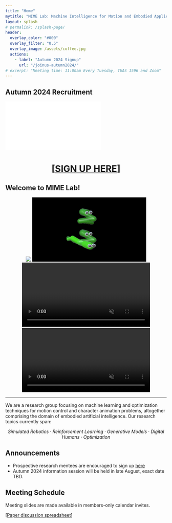 ```yaml
---
title: "Home"
mytitle: "MIME Lab: Machine Intelligence for Motion and Embodied Applications"
layout: splash
# permalink: /splash-page/
header:
  overlay_color: "#000"
  overlay_filter: "0.5"
  overlay_image: /assets/coffee.jpg
  actions:
    - label: "Autumn 2024 Signup"
      url: "/joinus-autumn2024/"
# excerpt: "Meeting time: 11:00am Every Tuesday, TUAS 1596 and Zoom"
---
```


## Autumn 2024 Recruitment

<embed src="/assets/MIMEAdV10.pdf" type="application/pdf" />

<h1 style="text-align:center;"> [<a href="/joinus-autumn2024/">SIGN UP HERE</a>] </h1>

<style>
  div.teaser {
    text-align: center;
    margin-left: auto;
    margin-right: auto;
    text-align: center;
    /* display:grid; */
    /* grid-auto-flow: column; */
  }
  img.teaser {
    height: 200px;
    max-width: 100%;
  }
  video.teaser {
    height: 200px;
    max-width: 100%;
  }
</style>

## Welcome to MIME Lab!

<div class="teaser">
<img src="/assets/imgs/kristian/image9.gif" class="teaser" />
<img src="/assets/imgs/spacetime_teaser_1.gif" class="teaser" />
<video controls autoplay loop muted src="/assets/vids/skateboard-teaser.mp4" class="teaser"></video>
<video controls autoplay loop muted src="/assets/vids/bs-teaser.mp4" class="teaser"></video>
</div>

---

We are a research group focusing on machine learning and optimization techniques for motion control and character animation problems, altogether comprising the domain of embodied artificial intelligence. Our research topics currently span:

<p style="text-align: center;"><i>
Simulated Robotics · Reinforcement Learning · Generative Models ·  Digital Humans · Optimization
</i></p>

<!-- ## Research Objectives

We tackle physics-based character animation challenges using robotics techniques involving planning and learned control and kinematic motion modeling problems with generative models. The two domains intertwine -->

<!-- ### What is Embodied Intelligence?

### Motion Emergence via Navigating Physical Environments

### Modeling Motor Skill Inheritance -->

## Announcements

- Prospective research mentees are encouraged to sign up [here](/joinus-autumn2024/)
- Autumn 2024 information session will be held in late August, exact date TBD.

## Meeting Schedule

Meeting slides are made available in members-only calendar invites.

[[Paper discussion spreadsheet](https://docs.google.com/spreadsheets/d/1mtKZQAroeNrVTtavV9VJvH0ZwKZs3IBPCw_X20zsDWw/edit?usp=sharing)]
